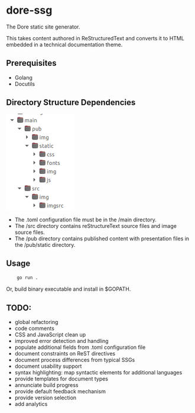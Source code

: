 # dore-ssg

The Dore static site generator.

This takes content authored in ReStructuredText and converts it to HTML embedded in a technical documentation theme.

## Prerequisites

- Golang
- Docutils

## Directory Structure Dependencies

<p align="left">
    <img src="static/dirStruct.png" alt="Dore Directory Structure"/>
</p>

- The .toml configuration file must be in the /main directory.
- The /src directory contains reStructureText source files and image source files.
- The /pub directory contains published content with presentation files in the /pub/static directory.

## Usage

``` bash
    go run .
```
Or, build binary executable and install in $GOPATH.

## TODO:

- global refactoring
- code comments
- CSS and JavaScript clean up
- improved error detection and handling
- populate additional <meta> fields from .toml configuration file
- document constraints on ReST directives
- document process differences from typical SSGs
- document usability support
- syntax highlighting: map syntactic elements for additional languages
- provide templates for document types
- annunciate build progress
- provide default feedback mechanism
- provide version selection
- add analytics

